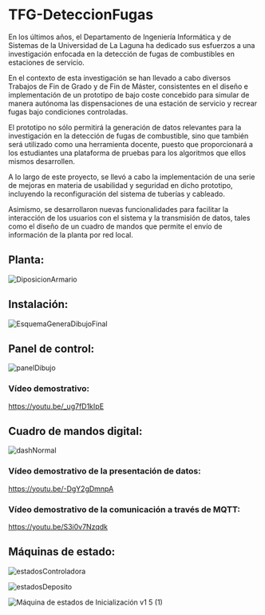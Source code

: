 # TFG-DeteccionFugas

En los últimos años, el Departamento de Ingeniería Informática y de Sistemas de la Universidad
de La Laguna ha dedicado sus esfuerzos a una investigación enfocada en la detección de fugas de
combustibles en estaciones de servicio.

En el contexto de esta investigación se han llevado a cabo diversos Trabajos de Fin de Grado
y de Fin de Máster, consistentes en el diseño e implementación de un prototipo de bajo coste concebido
para simular de manera autónoma las dispensaciones de una estación de servicio y recrear
fugas bajo condiciones controladas.

El prototipo no sólo permitirá la generación de datos relevantes para la investigación en la
detección de fugas de combustible, sino que también será utilizado como una herramienta docente,
puesto que proporcionará a los estudiantes una plataforma de pruebas para los algoritmos que ellos
mismos desarrollen.

A lo largo de este proyecto, se llevó a cabo la implementación de una serie de mejoras en materia
de usabilidad y seguridad en dicho prototipo, incluyendo la reconfiguración del sistema de
tuberías y cableado.

Asimismo, se desarrollaron nuevas funcionalidades para facilitar la interacción de los usuarios
con el sistema y la transmisión de datos, tales como el diseño de un cuadro de mandos que permite
el envío de información de la planta por red local.


## Planta:
![DiposicionArmario](https://github.com/GregorioML/TFG-DeteccionFugas/assets/122282447/575bd522-0c63-4030-8795-8f5c676d2afc)



## Instalación:
![EsquemaGeneraDibujoFinal](https://github.com/GregorioML/TFG-DeteccionFugas/assets/122282447/26f4c235-826b-4b52-a81f-23db0c87c825)



## Panel de control:
![panelDibujo](https://github.com/GregorioML/TFG-DeteccionFugas/assets/122282447/e402161d-03d6-467b-984d-768ea8c39a77)

### Vídeo demostrativo:
https://youtu.be/_ug7fD1kIpE

## Cuadro de mandos digital:
![dashNormal](https://github.com/GregorioML/TFG-DeteccionFugas/assets/122282447/4bae9428-edc4-43d4-870d-e41be5c90660)

### Vídeo demostrativo de la presentación de datos:
https://youtu.be/-DgY2gDmnpA

### Vídeo demostrativo de la comunicación a través de MQTT:
https://youtu.be/S3i0v7Nzqdk


## Máquinas de estado:
![estadosControladora](https://github.com/GregorioML/TFG-DeteccionFugas/assets/122282447/bfef3a6d-6858-41f9-8a99-2bc652d080b8)

![estadosDeposito](https://github.com/GregorioML/TFG-DeteccionFugas/assets/122282447/c1219dc4-2879-4c0d-92ab-fed7068fa387)

![Máquina de estados de Inicialización v1 5 (1)](https://github.com/GregorioML/TFG-DeteccionFugas/assets/122282447/ae351949-b114-4310-a454-69f3668d5eb5)

